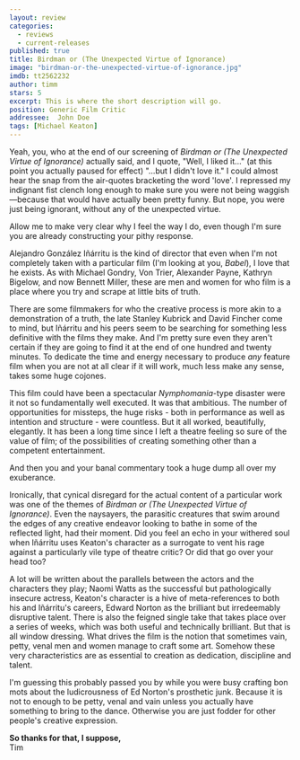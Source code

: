 ```yaml
---
layout: review
categories: 
  - reviews
  - current-releases
published: true
title: Birdman or (The Unexpected Virtue of Ignorance)
image: "birdman-or-the-unexpected-virtue-of-ignorance.jpg"
imdb: tt2562232
author: timm
stars: 5
excerpt: This is where the short description will go.
position: Generic Film Critic
addressee:  John Doe
tags: [Michael Keaton]
---
```

Yeah, you, who at the end of our screening of _Birdman or (The Unexpected Virtue of Ignorance)_ actually said, and I quote, "Well, I liked it…" (at this point you actually paused for effect) "…but I didn't love it." I could almost hear the snap from the air-quotes bracketing the word 'love'. I repressed my indignant fist clench long enough to make sure you were not being waggish—because that would have actually been pretty funny. But nope, you were just being ignorant, without any of the unexpected virtue.   

Allow me to make very clear why I feel the way I do, even though I'm sure you are already constructing your pithy response.

Alejandro González Iñárritu is the kind of director that even when I'm not completely taken with a particular film (I'm looking at you, _Babel_), I love that he exists. As with Michael Gondry, Von Trier, Alexander Payne, Kathryn Bigelow, and now Bennett Miller, these are men and women for who film is a place where you try and scrape at little bits of truth.

There are some filmmakers for who the creative process is more akin to a demonstration of a truth, the late Stanley Kubrick and David Fincher come to mind, but Iñárritu and his peers seem to be searching for something less definitive with the films they make. And I'm pretty sure even they aren't certain if they are going to find it at the end of one hundred and twenty minutes. To dedicate the time and energy necessary to produce _any_ feature film when you are not at all clear if it will work, much less make any sense, takes some huge cojones.

This film could have been a spectacular _Nymphomania_-type disaster were it not so fundamentally well executed. It was that ambitious. The number of opportunities for missteps, the huge risks - both in performance as well as intention and structure - were countless. But it all worked, beautifully, elegantly. It has been a long time since I left a theatre feeling so sure of the value of film; of the possibilities of creating something other than a competent entertainment.

And then you and your banal commentary took a huge dump all over my exuberance.

Ironically, that cynical disregard for the actual content of a particular work was one of the themes of _Birdman or (The Unexpected Virtue of Ignorance)_. Even the naysayers, the parasitic creatures that swim around the edges of any creative endeavor looking to bathe in some of the reflected light, had their moment. Did you feel an echo in your withered soul when Iñárritu uses Keaton's character as a surrogate to vent his rage against a particularly vile type of theatre critic? Or did that go over your head too?

A lot will be written about the parallels between the actors and the characters they play; Naomi Watts as the successful but pathologically insecure actress, Keaton's character is a hive of meta-references to both his and Iñárritu's careers, Edward Norton as the brilliant but irredeemably disruptive talent. There is also the feigned single take that takes place over a series of weeks, which was both useful and technically brilliant. But that is all window dressing. What drives the film is the notion that sometimes vain, petty, venal men and women manage to craft some art. Somehow these very characteristics are as essential to creation as dedication, discipline and talent. 

I'm guessing this probably passed you by while you were busy crafting bon mots about the ludicrousness of Ed Norton's prosthetic junk. Because it is not to enough to be petty, venal and vain unless you actually have something to bring to the dance. Otherwise you are just fodder for other people's creative expression.
**So thanks for that, I suppose,**  
Tim